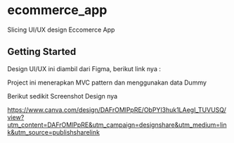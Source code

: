 # ecommerce_app

Slicing UI/UX design Eccomerce App

## Getting Started

Design UI/UX ini diambil dari Figma, berikut link nya :


Project ini menerapkan MVC pattern dan menggunakan data Dummy

Berikut sedikit Screenshot Design nya

https://www.canva.com/design/DAFrOMlPpRE/ObPYl3huk1LAegI_TUVUSQ/view?utm_content=DAFrOMlPpRE&utm_campaign=designshare&utm_medium=link&utm_source=publishsharelink

